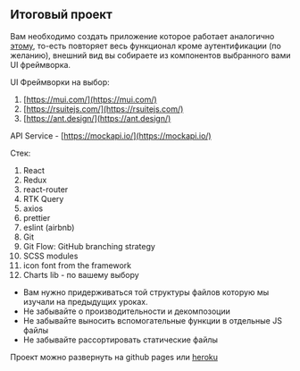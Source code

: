 ## Итоговый проект

Вам необходимо создать приложение которое работает аналогично [этому](https://lms.junjun.io/), то-есть повторяет весь функционал кроме аутентификации (по желанию), внешний вид вы собираете из компонентов выбранного вами UI фреймворка.

UI Фреймворки на выбор:

1. [https://mui.com/](https://mui.com/)
2. [https://rsuitejs.com/](https://rsuitejs.com/)
3. [https://ant.design/](https://ant.design/)

API Service  - [https://mockapi.io/](https://mockapi.io/)

Стек:

1. React
2. Redux
3. react-router
4. RTK Query
5. axios
6. prettier
7. eslint (airbnb)
8. Git
9. Git Flow: GitHub branching strategy
10. SCSS modules
11. icon font from the framework
12. Charts lib - по вашему выбору

* Вам нужно придерживаться той структуры файлов которую мы изучали на предыдущих уроках.
* Не забывайте о производительности и декомпозоции
* Не забывайте выносить вспомогательные функции в отдельные JS файлы
* Не забывайте рассортировать статические файлы

Проект можно развернуть на github pages или [heroku](https://www.heroku.com/) 
